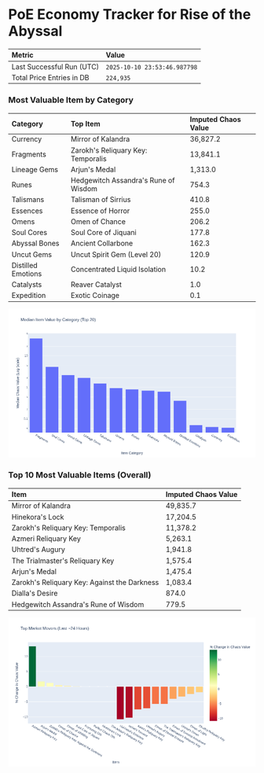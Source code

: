 # PoE Economy Tracker for Rise of the Abyssal

<!-- START_MAINTENANCE -->
| Metric | Value |
|:---|:---|
| Last Successful Run (UTC) | `2025-10-10 23:53:46.987798` |
| Total Price Entries in DB | `224,935` |

<!-- END_MAINTENANCE -->

<!-- START_DATAFRAME_DEBUG -->
<!-- END_DATAFRAME_DEBUG -->

<!-- START_CATEGORY_ANALYSIS -->
### Most Valuable Item by Category
| Category | Top Item | Imputed Chaos Value |
| :--- | :--- | :--- |
| Currency | Mirror of Kalandra | 36,827.2 |
| Fragments | Zarokh's Reliquary Key: Temporalis | 13,841.1 |
| Lineage Gems | Arjun's Medal | 1,313.0 |
| Runes | Hedgewitch Assandra's Rune of Wisdom | 754.3 |
| Talismans | Talisman of Sirrius | 410.8 |
| Essences | Essence of Horror | 255.0 |
| Omens | Omen of Chance | 206.2 |
| Soul Cores | Soul Core of Jiquani | 177.8 |
| Abyssal Bones | Ancient Collarbone | 162.3 |
| Uncut Gems | Uncut Spirit Gem (Level 20) | 120.9 |
| Distilled Emotions | Concentrated Liquid Isolation | 10.2 |
| Catalysts | Reaver Catalyst | 1.0 |
| Expedition | Exotic Coinage | 0.1 |


![Category Analysis Chart](charts/category_analysis.png)
<!-- END_ANALYSIS -->

<!-- START_ANALYSIS -->
### Top 10 Most Valuable Items (Overall)
| Item | Imputed Chaos Value |
| :--- | :--- |
| Mirror of Kalandra | 49,835.7 |
| Hinekora's Lock | 17,204.5 |
| Zarokh's Reliquary Key: Temporalis | 11,378.2 |
| Azmeri Reliquary Key | 5,263.1 |
| Uhtred's Augury | 1,941.8 |
| The Trialmaster's Reliquary Key | 1,575.4 |
| Arjun's Medal | 1,475.4 |
| Zarokh's Reliquary Key: Against the Darkness | 1,083.4 |
| Dialla's Desire | 874.0 |
| Hedgewitch Assandra's Rune of Wisdom | 779.5 |


![Market Movers Chart](charts/market_movers.png)
<!-- END_ANALYSIS -->
